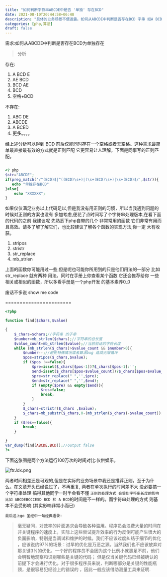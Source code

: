 ```yaml
---
title: "如何判断字符串ABCDE中是否 '单独' 存在BCD"
date: 2021-08-10T20:44:58+06:48
description: "具体的业务场景不便透露。如何从ABCDE中判断是否存在BCD 字串 如A BCD E 为存在,A BCDE为不存在"
categories: [php,算法]
draft: false
---
```

需求:如何从ABCDE中判断是否存在BCD为单独存在

>分析

存在:
1. A BCD E 
2. AE BCD
3. BCD AE
4. BCD
5. 空格+BCD

不存在:
1. ABC DE
2. ABCDE
3. A BCED
4. 更多。。。。

经上述分析可以得到  BCD 前后仅能同时存在一个空格或者无空格。这种需求最简单最直接最有效的方式就是正则匹配
它更容易让人理解。下面是同事写的正则匹配。

```php

<? php
$str="ABCDE";
if(preg_match('/^(BCD)$|^((BCD)\s+)|(\s+(BCD)\s+)|\s+(BCD)$/',$str)){
   echo "单独存在BCD"
}else{
    echo "XXXXXX";
}

```

如果仅仅满足业务以上代码足以,但是我没有用正则的习惯，所以当我遇到问题的时候对正则的方案也没有
多加考虑,便花了点时间写了个字符串处理版本,在看下面的代码的之前 我建议呢 先熟悉下php自带的几个
非常常用的函数 它们非常有用而且高效。请多了解了解它们，也比较建议了解各个函数的实现方法,你一定
大有收获。

1. stripos
2. stristr
3. str_replace
4. mb_strlen

上面的函数你可能用过一些,但是呢也可能你所用到的只是他们用法的一部分 比如str_replace 就有两种
用法。同时在手册上你查看某个函数 它还会推荐给你 一些相关或相似的函数，所以多看手册是一个php开发
的基本素养0_0

废话不多说 show me code

=======================

```php
<?php

function find($chars,$value)

{
    $_chars=$chars;//字符串 的子串
    $number=mb_strlen($chars);//字符串的总长度
    $value_count=mb_strlen($value);//当前验证的字符长度
    while (mb_strlen($_chars)>$value_count && $number>0){
        $number--;//避免特殊情况或者算法bug 造成无限循环
        $pos=stripos($_chars,$value);
        if ($pos !==false){
            $pre=isset($_chars[$pos-1])?$_chars[$pos-1]:'';
            $end=isset($_chars[$pos+$value_count])?$_chars[$pos+$value_count]:'';
            $pre=str_replace(" ",'',$pre);
            $end=str_replace(" ",'',$end);
            if (empty($pre) && empty($end)){
                $res=false;
                break;
            }
        }
        $_chars=stristr($_chars ,$value);
        $_chars=mb_substr($_chars,0-(mb_strlen($_chars)-$value_count));
    }
    if ($res==false){
        break;
    }

}
var_dump(find(ABCDE,BCD));//output false
?>
```
下面这张图是两个方法运行100万次的时间对比:仅供娱乐。


![ftrJdx.png](https://z3.ax1x.com/2021/08/10/ftrJdx.png)


两者时间相差还是可观的,但是在实际的业务场景中我还是推荐正则，至于为什么。在文章开头已经说过了，不再重复,
两者在单次执行的时间差不大 没必要搞一个字符串处理 搞得其他同学一时半会看不懂 `正则的处理方式 会受到字符串长度的影响 比如
ABCDEBCCCESD BCD 和 A BCD`的时间是不一样的。而字符串处理的方式 则基本不会受影响 (其实影响非常小而已)

`最后送上go 圣经中一句经典语录:`


> 毫无疑问，对效率的片面追求会导致各种滥用。程序员会浪费大量的时间在非关键程序的速度上，实际上这些尝试提升效率的行为反倒可能产生很大的负面影响，特别是当调试和维护的时候。我们不应该过度纠结于细节的优化
，应该说约97%的场景：过早的优化是万恶之源。当然我们也不应该放弃对那关键3%的优化。一个好的程序员不会因为这个比例小就裹足不前，他们会明智地观察和识别哪些是关键的代码；
但是仅当关键代码已经被确认的前提下才会进行优化。对于很多程序员来说，判断哪部分是关键的性能瓶颈，是很容易犯经验上的错误的
，因此一般应该借助测量工具来证明.


  
